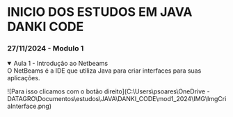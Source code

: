 # INICIO DOS ESTUDOS EM JAVA DANKI CODE
### 27/11/2024 - Modulo 1 

<details open>

<summary>Aula 1 - Introdução ao Netbeams</summary>
O NetBeams é a IDE que utiliza Java para criar interfaces para suas aplicações.

![Para isso clicamos com o botão direito](C:\Users\psoares\OneDrive - DATAGRO\Documentos\estudos\JAVA\DANKI_CODE\mod1_2024\IMG\ImgCriaInterface.png)
</details>